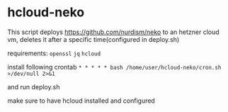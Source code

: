 # hcloud-neko
This script deploys https://github.com/nurdism/neko to an hetzner cloud vm, deletes it after a specific time(configured in deploy.sh)

requirements:
`openssl`
`jq`
`hcloud`

install following crontab
`* * * * * bash /home/user/hcloud-neko/cron.sh >/dev/null 2>&1`

and run deploy.sh

make sure to have hcloud installed and configured
